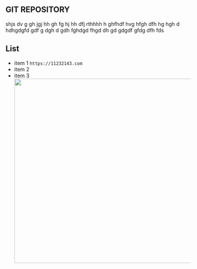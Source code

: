## GIT REPOSITORY
 shjs dv  g gh jgj hh gh fg hj hh dfj rthhhh  h ghfhdf hvg hfgh dfh hg hgh d hdhgdgfd gdf g  dgh d gdh fghdgd fhgd dh gd gdgdf gfdg dfh fds 
 ## List
 - item 1 `https://11232143.com`
 - item 2
 - item 3
   <img style="width: 700px; height: 500px" src="https://images.unsplash.com/photo-1542282088-fe8426682b8f?q=80&w=1000&auto=format&fit=crop&ixlib=rb-4.0.3&ixid=M3wxMjA3fDB8MHxleHBsb3JlLWZlZWR8NXx8fGVufDB8fHx8fA%3D%3D"/>

